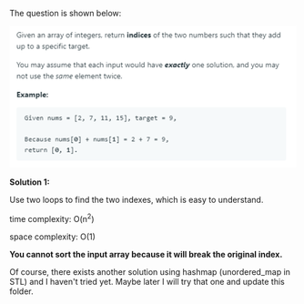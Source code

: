 The question is shown below:

![image](https://github.com/MingCheng991129/Solutions-to-Leetcode-Problems/blob/master/1.%20Two%20Sum_easy/question.png)

**Solution 1:**

Use two loops to find the two indexes, which is easy to understand.

time complexity: O(n<sup>2</sup>)

space complexity: O(1)


**You cannot sort the input array because it will break the original index.**

Of course, there exists another solution using hashmap (unordered_map in STL) and I haven't tried yet. Maybe later I will try that one and update this folder.
